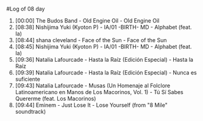 #Log of 08 day

1. [00:00] The Budos Band - Old Engine Oil - Old Engine Oil
1. [08:38] Nishijima Yuki (Kyoton P) - IA/01 -BIRTH- MD - Alphabet (feat. Ia)
1. [08:44] shana cleveland - Face of the Sun - Face of the Sun
1. [08:45] Nishijima Yuki (Kyoton P) - IA/01 -BIRTH- MD - Alphabet (feat. Ia)
1. [09:36] Natalia Lafourcade - Hasta la Raíz (Edición Especial) - Hasta la Raíz
1. [09:39] Natalia Lafourcade - Hasta la Raíz (Edición Especial) - Nunca es suficiente
1. [09:43] Natalia Lafourcade - Musas (Un Homenaje al Folclore Latinoamericano en Manos de Los Macorinos, Vol. 1) - Tú Sí Sabes Quererme (feat. Los Macorinos)
1. [09:44] Eminem - Just Lose It - Lose Yourself (from "8 Mile" soundtrack)
